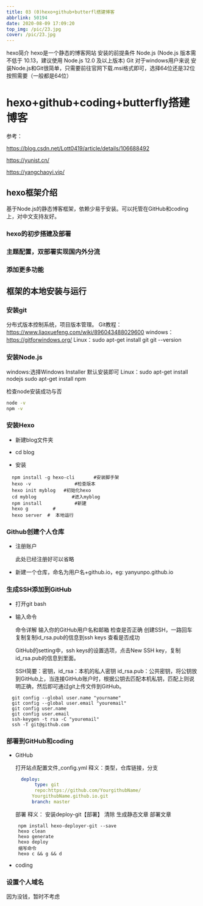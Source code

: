 ```yaml
---
title: 03 (0)hexo+github+butterfl搭建博客 
abbrlink: 50194
date: 2020-08-09 17:09:20
top_img: /pic/23.jpg
cover: /pic/23.jpg
---
```

hexo简介
hexo是一个静态的博客网站
安装的前提条件
Node.js (Node.js 版本需不低于 10.13，建议使用 Node.js 12.0 及以上版本)
Git
对于windows用户来说
安装Node.js和Git很简单，只需要前往官网下载.msi格式即可，选择64位还是32位按照需要（一般都是64位）

# hexo+github+coding+butterfly搭建博客

参考：

https://blog.csdn.net/Lott0419/article/details/106688492

https://yunist.cn/

https://yangchaoyi.vip/

## hexo框架介绍

基于Node.js的静态博客框架，依赖少易于安装。可以托管在GitHub和coding上，对中文支持友好。

### hexo的初步搭建及部署

### 主题配置，双部署实现国内外分流

### 添加更多功能

## 框架的本地安装与运行

### 安装git

分布式版本控制系统，项目版本管理。
Git教程：https://www.liaoxuefeng.com/wiki/896043488029600
windows：https://gitforwindows.org/
Linux：sudo apt-get install git
			git --version

### 安装Node.js

windows:选择Windows Installer  默认安装即可
Linux：sudo apt-get install nodejs
sudo apt-get install npm

检查node安装成功与否
```bash
node -v
npm -v
```

### 安装Hexo

- 新建blog文件夹

- cd  blog

- 安装
```
  npm install -g hexo-cli       #安装脚手架
  hexo -v                #检查版本
  hexo init myblog   #初始化hexo
  cd myblog             #进入myblog
  npm install            #新建
  hexo g         #   
  hexo server  #  本地运行
```

### Github创建个人仓库

- 注册账户

  此处已经注册好可以省略

- 新建一个仓库，命名为用户名+github.io，eg: yanyunpo.github.io

### 生成SSH添加到GitHub

- 打开git bash

- 输入命令

  命令详解
  输入你的GitHub用户名和邮箱
  检查是否正确
  创建SSH，一路回车
  复制复制id_rsa.pub的信息到ssh keys
  查看是否成功

  GitHub的setting中，ssh keys的设置选项，点击New SSH key，复制id_rsa.pub的信息到里面。

  SSH简要：密钥，id_rsa：本机的私人密钥     id_rsa.pub：公共密钥，将公钥放到GitHub上，当连接GitHub账户时，根据公钥去匹配本机私钥，匹配上则说明正确，然后即可通过git上传文件到GitHub。
```
  git config --global user.name "yourname"
  git config --global user.email "youremail"
  git config user.name
  git config user.email
  ssh-keygen -t rsa -C "youremail"
  ssh -T git@github.com
```

### 部署到GitHub和coding

- GitHub

  打开站点配置文件_config.yml
  释义：类型，仓库链接，分支
  ```yaml
    deploy:
    	 type: git
    	 repo:https://github.com/YourgithubName/
    	YourgithubName.github.io.git
     	branch: master
  ```

  部署
  释义：
  安装deploy-git【部署】
  清除
  生成静态文章 
  部署文章
  ```
   npm install hexo-deployer-git --save
   hexo clean
   hexo generate
   hexo deploy
   缩写命令
   hexo c && g && d 
  ```
- coding

### 设置个人域名

因为没钱，暂时不考虑